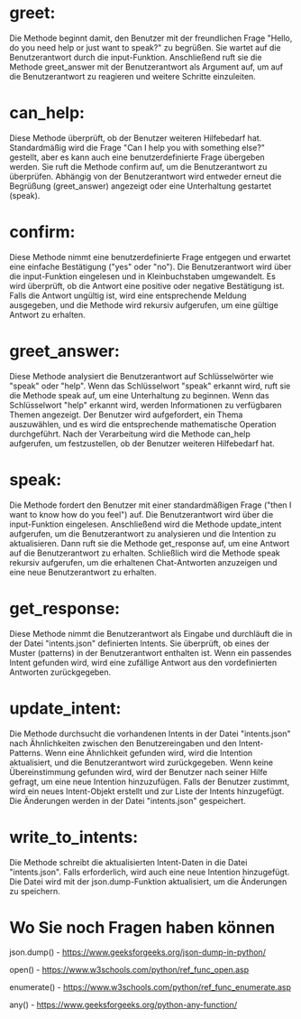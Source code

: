 
# greet:

  Die Methode beginnt damit, den Benutzer mit der freundlichen Frage "Hello, do you need help or just want to speak?" zu begrüßen.
  Sie wartet auf die Benutzerantwort durch die input-Funktion.
  Anschließend ruft sie die Methode greet_answer mit der Benutzerantwort als Argument auf, um auf die Benutzerantwort zu reagieren und weitere Schritte einzuleiten.

# can_help:

  Diese Methode überprüft, ob der Benutzer weiteren Hilfebedarf hat.
  Standardmäßig wird die Frage "Can I help you with something else?" gestellt, aber es kann auch eine benutzerdefinierte Frage übergeben werden.
  Sie ruft die Methode confirm auf, um die Benutzerantwort zu überprüfen.
  Abhängig von der Benutzerantwort wird entweder erneut die Begrüßung (greet_answer) angezeigt oder eine Unterhaltung gestartet (speak).

# confirm:

  Diese Methode nimmt eine benutzerdefinierte Frage entgegen und erwartet eine einfache Bestätigung ("yes" oder "no").
  Die Benutzerantwort wird über die input-Funktion eingelesen und in Kleinbuchstaben umgewandelt.
  Es wird überprüft, ob die Antwort eine positive oder negative Bestätigung ist.
  Falls die Antwort ungültig ist, wird eine entsprechende Meldung ausgegeben, und die Methode wird rekursiv aufgerufen, um eine gültige Antwort zu erhalten.

# greet_answer:

  Diese Methode analysiert die Benutzerantwort auf Schlüsselwörter wie "speak" oder "help".
  Wenn das Schlüsselwort "speak" erkannt wird, ruft sie die Methode speak auf, um eine Unterhaltung zu beginnen.
  Wenn das Schlüsselwort "help" erkannt wird, werden Informationen zu verfügbaren Themen angezeigt. Der Benutzer wird aufgefordert, ein Thema auszuwählen, und es wird die entsprechende mathematische Operation  durchgeführt.
  Nach der Verarbeitung wird die Methode can_help aufgerufen, um festzustellen, ob der Benutzer weiteren Hilfebedarf hat.

# speak:

  Die Methode fordert den Benutzer mit einer standardmäßigen Frage ("then I want to know how do you feel") auf.
  Die Benutzerantwort wird über die input-Funktion eingelesen.
  Anschließend wird die Methode update_intent aufgerufen, um die Benutzerantwort zu analysieren und die Intention zu aktualisieren.
  Dann ruft sie die Methode get_response auf, um eine Antwort auf die Benutzerantwort zu erhalten.
  Schließlich wird die Methode speak rekursiv aufgerufen, um die erhaltenen Chat-Antworten anzuzeigen und eine neue Benutzerantwort zu erhalten.

# get_response:

  Diese Methode nimmt die Benutzerantwort als Eingabe und durchläuft die in der Datei "intents.json" definierten Intents.
  Sie überprüft, ob eines der Muster (patterns) in der Benutzerantwort enthalten ist.
  Wenn ein passendes Intent gefunden wird, wird eine zufällige Antwort aus den vordefinierten Antworten zurückgegeben.

# update_intent:

  Die Methode durchsucht die vorhandenen Intents in der Datei "intents.json" nach Ähnlichkeiten zwischen den Benutzereingaben und den Intent-Patterns.
  Wenn eine Ähnlichkeit gefunden wird, wird die Intention aktualisiert, und die Benutzerantwort wird zurückgegeben.
  Wenn keine Übereinstimmung gefunden wird, wird der Benutzer nach seiner Hilfe gefragt, um eine neue Intention hinzuzufügen.
  Falls der Benutzer zustimmt, wird ein neues Intent-Objekt erstellt und zur Liste der Intents hinzugefügt. Die Änderungen werden in der Datei "intents.json" gespeichert.

# write_to_intents:

  Die Methode schreibt die aktualisierten Intent-Daten in die Datei "intents.json".
  Falls erforderlich, wird auch eine neue Intention hinzugefügt.
  Die Datei wird mit der json.dump-Funktion aktualisiert, um die Änderungen zu speichern.

# Wo Sie noch Fragen haben können

  json.dump() - https://www.geeksforgeeks.org/json-dump-in-python/

  open() - https://www.w3schools.com/python/ref_func_open.asp

  enumerate() - https://www.w3schools.com/python/ref_func_enumerate.asp

  any() - https://www.geeksforgeeks.org/python-any-function/

